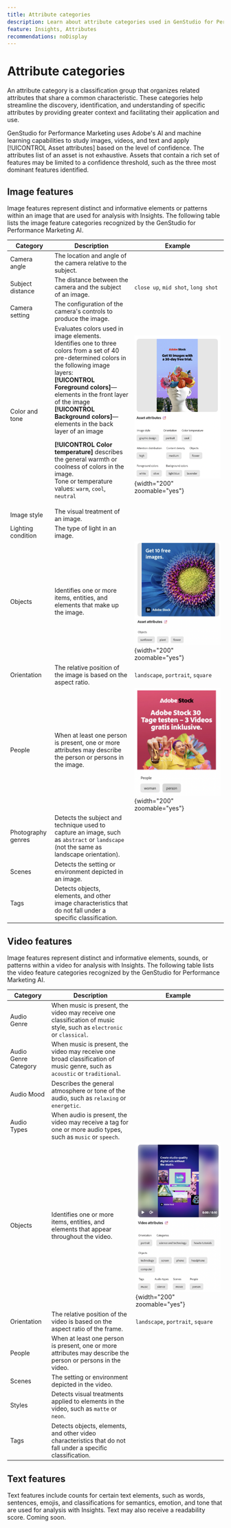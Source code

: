 ```yaml
---
title: Attribute categories
description: Learn about attribute categories used in GenStudio for Performance Marketing.
feature: Insights, Attributes
recommendations: noDisplay
---
```

# Attribute categories

An attribute category is a classification group that organizes related attributes that share a common characteristic. These categories help streamline the discovery, identification, and understanding of specific attributes by providing greater context and facilitating their application and use.

GenStudio for Performance Marketing uses Adobe's AI and machine learning capabilities to study images, videos, and text and apply [!UICONTROL Asset attributes] based on the level of confidence. The attributes list of an asset is not exhaustive. Assets that contain a rich set of features may be limited to a confidence threshold, such as the three most dominant features identified.

## Image features

Image features represent distinct and informative elements or patterns within an image that are used for analysis with Insights. The following table lists the image feature categories recognized by the GenStudio for Performance Marketing AI.

<!-- For the writer: turn off word wrap to work with these tables. Option + Z -->

| Category                | Description                                                                                           | Example                                                                                                                                                                        |
| ----------------------- | ----------------------------------------------------------------------------------------------------- | ------------------------------------------------------------------------------------------------------------------------------------------------------------------------------ |
| Camera angle            | The location and angle of the camera relative to the subject.                                         |                                                                                                                                                                                |
| Subject distance        | The distance between the camera and the subject of an image.                                          | `close up`, `mid shot`, `long shot`                                                                                                                                            |
| Camera setting          | The configuration of the camera's controls to produce the image.                                      |                                                                                                                                                                                |
| Color and tone          | Evaluates colors used in image elements. Identifies one to three colors from a set of 40 pre-determined colors in the following image layers:<br>**[!UICONTROL Foreground colors]**—elements in the front layer of the image<br>**[!UICONTROL Background colors]**—elements in the back layer of an image<p>**[!UICONTROL Color temperature]** describes the general warmth or coolness of colors in the image.<br>Tone or temperature values: `warm`, `cool`, `neutral` | ![colors and cool tones](../../assets/category/image-color-temp.png){width="200" zoomable="yes"} |
| Image style             | The visual treatment of an image.                                                                     |                                                                                                                                                                                |
| Lighting condition      | The type of light in an image.                                                                        |                                                                                                                                                                                |
| Objects                 | Identifies one or more items, entities, and elements that make up the image.                          | ![sunflower, plane, flower object](../../assets/category/image-objects.png){width="200" zoomable="yes"}                                                                        |
| Orientation             | The relative position of the image is based on the aspect ratio.                                             | `landscape`, `portrait`, `square`                                                                                                                                      |
| People                  | When at least one person is present, one or more attributes may describe the person or persons in the image. | ![woman person dancing](../../assets/category/image-people.png){width="200" zoomable="yes"}                                                                                    |
| Photography genres      | Detects the subject and technique used to capture an image, such as `abstract` or `landscape` (not the same as landscape orientation). |                                                                                                                                |
| Scenes                  | Detects the setting or environment depicted in an image.                                              |                                                                                                                                                                                |
| Tags                    | Detects objects, elements, and other image characteristics that do not fall under a specific classification. |                                                                                                                                                                         |

<!-- Not yet approved by legal
| Attention distribution  | The level of viewer attention spread across an image.                                                 | `high`, `medium`, `low`                                                                                                                                                                                                    |
| Content density         | The amount of information or detail in an image.                                                      | `high`, `medium`, `low`                                                                                                                                                                                                    |
-->

## Video features

Image features represent distinct and informative elements, sounds, or patterns within a video for analysis with Insights. The following table lists the video feature categories recognized by the GenStudio for Performance Marketing AI.

| Category            | Description                                                                                               | Example                                                  |
| ------------------- | --------------------------------------------------------------------------------------------------------- | -------------------------------------------------------- |
| Audio Genre         | When music is present, the video may receive one classification of music style, such as `electronic` or `classical`.                       |          |
| Audio Genre Category| When music is present, the video may receive one broad classification of music genre, such as `acoustic` or `traditional`.                  |          |
| Audio Mood          | Describes the general atmosphere or tone of the audio, such as `relaxing` or `energetic`.                     |          |
| Audio Types         | When audio is present, the video may receive a tag for one or more audio types, such as `music` or `speech`.                                         |          |
| Objects             | Identifies one or more items, entities, and elements that appear throughout the video.             | ![objects in video](../../assets/category/video-objects.png){width="200" zoomable="yes"}       |
| Orientation         | The relative position of the video is based on the aspect ratio of the frame.            | `landscape`, `portrait`, `square`        |
| People              | When at least one person is present, one or more attributes may describe the person or persons in the video.            |        |
| Scenes              | The setting or environment depicted in the video.            |        |
| Styles              | Detects visual treatments applied to elements in the video, such as `matte` or `neon`.      |        |
| Tags                | Detects objects, elements, and other video characteristics that do not fall under a specific classification.  |        |

## Text features

Text features include counts for certain text elements, such as words, sentences, emojis, and classifications for semantics, emotion, and tone that are used for analysis with Insights. Text may also receive a readability score. Coming soon.

<!-- Not yet approved by legal

The following table lists the image feature categories recognized by the GenStudio for Performance Marketing AI.

| Category             | Description | Example |
|----------------------|-------------|--------|
| Emojis Count         |             |        |
| HashTags Count       |             |        |
| Keywords             |             |        |
| Marketing Emotions   |             |        |
| Narratives           | Text that represents an overarching situation, theme, or a story. Narratives can communicate values, purpose, or identity that resonates with consumers on many levels.   |        |
| Persuasion Strategies|             |        |
| Readability          |             |        |
| Tone of voice        | | |
-->
